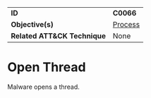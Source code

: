 |||
|---|---|
|**ID**|**C0066**|
|**Objective(s)**|[Process](../process)|
|**Related ATT&CK Technique**|None|


Open Thread
=============
Malware opens a thread. 